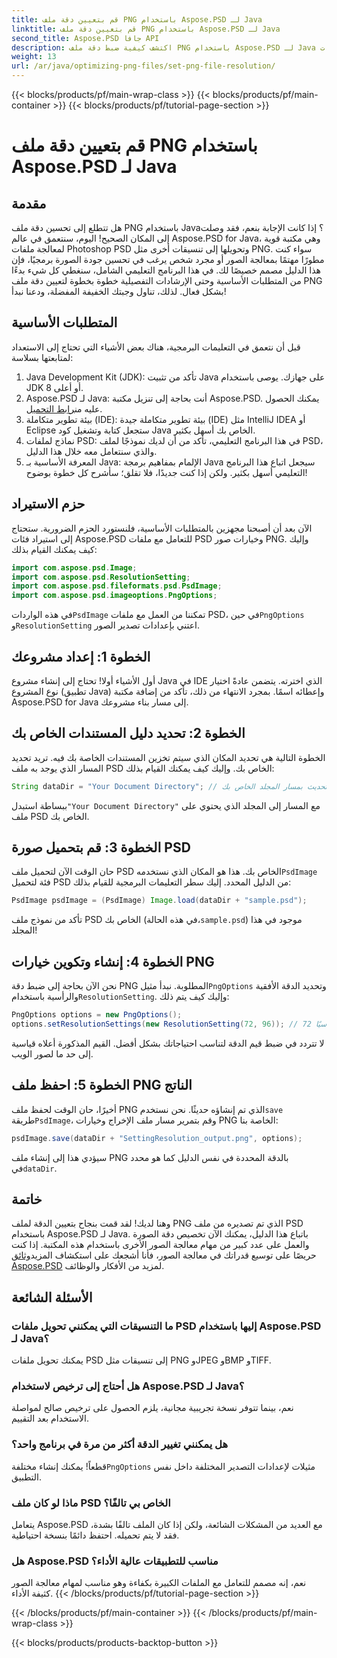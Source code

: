 ```yaml
---
title: قم بتعيين دقة ملف PNG باستخدام Aspose.PSD لـ Java
linktitle: قم بتعيين دقة ملف PNG باستخدام Aspose.PSD لـ Java
second_title: Aspose.PSD جافا API
description: اكتشف كيفية ضبط دقة ملف PNG باستخدام Aspose.PSD لـ Java من خلال هذا البرنامج التعليمي التفصيلي خطوة بخطوة. تحسين الصور الخاصة بك في أي وقت من الأوقات.
weight: 13
url: /ar/java/optimizing-png-files/set-png-file-resolution/
---
```


{{< blocks/products/pf/main-wrap-class >}}
{{< blocks/products/pf/main-container >}}
{{< blocks/products/pf/tutorial-page-section >}}

# قم بتعيين دقة ملف PNG باستخدام Aspose.PSD لـ Java

## مقدمة
هل تتطلع إلى تحسين دقة ملف PNG باستخدام Java؟ إذا كانت الإجابة بنعم، فقد وصلت إلى المكان الصحيح! اليوم، سنتعمق في عالم Aspose.PSD for Java، وهي مكتبة قوية لمعالجة ملفات Photoshop PSD وتحويلها إلى تنسيقات أخرى مثل PNG. سواء كنت مطورًا مهتمًا بمعالجة الصور أو مجرد شخص يرغب في تحسين جودة الصورة برمجيًا، فإن هذا الدليل مصمم خصيصًا لك. 
في هذا البرنامج التعليمي الشامل، سنغطي كل شيء بدءًا من المتطلبات الأساسية وحتى الإرشادات التفصيلية خطوة بخطوة لتعيين دقة ملف PNG بشكل فعال. لذلك، تناول وجبتك الخفيفة المفضلة، ودعنا نبدأ!
## المتطلبات الأساسية
 
قبل أن نتعمق في التعليمات البرمجية، هناك بعض الأشياء التي تحتاج إلى الاستعداد لمتابعتها بسلاسة:
1. Java Development Kit (JDK): تأكد من تثبيت Java على جهازك. يوصى باستخدام JDK 8 أو أعلى.
2.  Aspose.PSD لـ Java: أنت بحاجة إلى تنزيل مكتبة Aspose.PSD. يمكنك الحصول عليه من[رابط التحميل](https://releases.aspose.com/psd/java/).
3. بيئة تطوير متكاملة (IDE): بيئة تطوير متكاملة جيدة (IDE) مثل IntelliJ IDEA أو Eclipse ستجعل كتابة وتشغيل كود Java الخاص بك أسهل بكثير.
4. نماذج لملفات PSD: في هذا البرنامج التعليمي، تأكد من أن لديك نموذجًا لملف PSD، والذي سنتعامل معه خلال هذا الدليل.
5. المعرفة الأساسية بـ Java: الإلمام بمفاهيم برمجة Java سيجعل اتباع هذا البرنامج التعليمي أسهل بكثير. ولكن إذا كنت جديدًا، فلا تقلق؛ سأشرح كل خطوة بوضوح!
## حزم الاستيراد
الآن بعد أن أصبحنا مجهزين بالمتطلبات الأساسية، فلنستورد الحزم الضرورية. ستحتاج إلى استيراد فئات Aspose.PSD للتعامل مع ملفات PSD وخيارات صور PNG. وإليك كيف يمكنك القيام بذلك:
```java
import com.aspose.psd.Image;
import com.aspose.psd.ResolutionSetting;
import com.aspose.psd.fileformats.psd.PsdImage;
import com.aspose.psd.imageoptions.PngOptions;
```
 في هذه الواردات`PsdImage` تمكننا من العمل مع ملفات PSD، في حين`PngOptions` و`ResolutionSetting` اعتني بإعدادات تصدير الصور.
## الخطوة 1: إعداد مشروعك
أول الأشياء أولا! تحتاج إلى إنشاء مشروع Java في IDE الذي اخترته. يتضمن عادةً اختيار نوع المشروع (تطبيق Java) وإعطائه اسمًا. 
بمجرد الانتهاء من ذلك، تأكد من إضافة مكتبة Aspose.PSD for Java إلى مسار بناء مشروعك.
## الخطوة 2: تحديد دليل المستندات الخاص بك
الخطوة التالية هي تحديد المكان الذي سيتم تخزين المستندات الخاصة بك فيه. تريد تحديد المسار الذي يوجد به ملف PSD الخاص بك. وإليك كيف يمكنك القيام بذلك:
```java
String dataDir = "Your Document Directory"; // قم بالتحديث بمسار المجلد الخاص بك
```
 ببساطة استبدل`"Your Document Directory"` مع المسار إلى المجلد الذي يحتوي على ملف PSD الخاص بك. 
## الخطوة 3: قم بتحميل صورة PSD
 حان الوقت الآن لتحميل ملف PSD الخاص بك. هذا هو المكان الذي نستخدمه`PsdImage` فئة لتحميل PSD من الدليل المحدد. 
إليك سطر التعليمات البرمجية للقيام بذلك:
```java
PsdImage psdImage = (PsdImage) Image.load(dataDir + "sample.psd");
```
 تأكد من نموذج ملف PSD الخاص بك (في هذه الحالة،`sample.psd`) موجود في هذا المجلد!
## الخطوة 4: إنشاء وتكوين خيارات PNG
 نحن الآن بحاجة إلى ضبط دقة PNG المطلوبة. نبدأ مثيل`PngOptions` وتحديد الدقة الأفقية والرأسية باستخدام`ResolutionSetting`.
وإليك كيف يتم ذلك:
```java
PngOptions options = new PngOptions();
options.setResolutionSettings(new ResolutionSetting(72, 96)); // 72 نقطة لكل بوصة أفقيًا، 96 نقطة لكل بوصة رأسيًا
```
لا تتردد في ضبط قيم الدقة لتناسب احتياجاتك بشكل أفضل. القيم المذكورة أعلاه قياسية إلى حد ما لصور الويب.
## الخطوة 5: احفظ ملف PNG الناتج
 أخيرًا، حان الوقت لحفظ ملف PNG الذي تم إنشاؤه حديثًا. نحن نستخدم`save` طريقة`PsdImage`، وقم بتمرير مسار ملف الإخراج وخيارات PNG الخاصة بنا:
```java
psdImage.save(dataDir + "SettingResolution_output.png", options);
```
 سيؤدي هذا إلى إنشاء ملف PNG بالدقة المحددة في نفس الدليل كما هو محدد في`dataDir`.
## خاتمة
وهنا لديك! لقد قمت بنجاح بتعيين الدقة لملف PNG الذي تم تصديره من ملف PSD باستخدام Aspose.PSD لـ Java. باتباع هذا الدليل، يمكنك الآن تخصيص دقة الصورة والعمل على عدد كبير من مهام معالجة الصور الأخرى باستخدام هذه المكتبة. إذا كنت حريصًا على توسيع قدراتك في معالجة الصور، فأنا أشجعك على استكشاف المزيد[وثائق Aspose.PSD](https://reference.aspose.com/psd/java/) لمزيد من الأفكار والوظائف.

## الأسئلة الشائعة
### ما التنسيقات التي يمكنني تحويل ملفات PSD إليها باستخدام Aspose.PSD لـ Java؟
يمكنك تحويل ملفات PSD إلى تنسيقات مثل PNG وJPEG وBMP وTIFF.
### هل أحتاج إلى ترخيص لاستخدام Aspose.PSD لـ Java؟
نعم، بينما تتوفر نسخة تجريبية مجانية، يلزم الحصول على ترخيص صالح لمواصلة الاستخدام بعد التقييم.
### هل يمكنني تغيير الدقة أكثر من مرة في برنامج واحد؟
 قطعاً! يمكنك إنشاء مختلفة`PngOptions` مثيلات لإعدادات التصدير المختلفة داخل نفس التطبيق.
### ماذا لو كان ملف PSD الخاص بي تالفًا؟
يتعامل Aspose.PSD مع العديد من المشكلات الشائعة، ولكن إذا كان الملف تالفًا بشدة، فقد لا يتم تحميله. احتفظ دائمًا بنسخة احتياطية.
### هل Aspose.PSD مناسب للتطبيقات عالية الأداء؟
نعم، إنه مصمم للتعامل مع الملفات الكبيرة بكفاءة وهو مناسب لمهام معالجة الصور كثيفة الأداء.
{{< /blocks/products/pf/tutorial-page-section >}}

{{< /blocks/products/pf/main-container >}}
{{< /blocks/products/pf/main-wrap-class >}}

{{< blocks/products/products-backtop-button >}}
